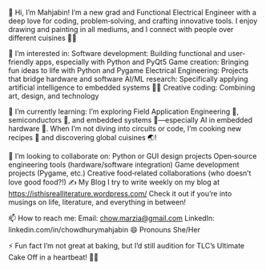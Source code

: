 👋 Hi, I’m Mahjabin!
I’m a new grad and Functional Electrical Engineer with a deep love for coding, problem‐solving, and crafting innovative tools. I enjoy drawing and painting in all mediums, and I connect with people over different cuisines 🍳🎨

👀 I’m interested in:
Software development: Building functional and user‐friendly apps, especially with Python and PyQt5
Game creation: Bringing fun ideas to life with Python and Pygame
Electrical Engineering: Projects that bridge hardware and software
AI/ML research: Specifically applying artificial intelligence to embedded systems 🤖🧠
Creative coding: Combining art, design, and technology

🌱 I’m currently learning:
I’m exploring Field Application Engineering 🤝, semiconductors 🔬, and embedded systems 🤖—especially AI in embedded hardware 🧠. When I’m not diving into circuits or code, I’m cooking new recipes 🍳 and discovering global cuisines 🌏!

💞️ I’m looking to collaborate on:
Python or GUI design projects
Open‐source engineering tools (hardware/software integration)
Game development projects (Pygame, etc.)
Creative food‐related collaborations (who doesn’t love good food?!)
✍️ My Blog
I try to write weekly on my blog at
https://isthisrealliterature.wordpress.com/
Check it out if you’re into musings on life, literature, and everything in between!

📫 How to reach me:
Email: chow.marzia@gmail.com
LinkedIn: linkedin.com/in/chowdhurymahjabin
😄 Pronouns
She/Her

⚡ Fun fact
I’m not great at baking, but I’d still audition for TLC’s Ultimate Cake Off in a heartbeat! 🎂✨
